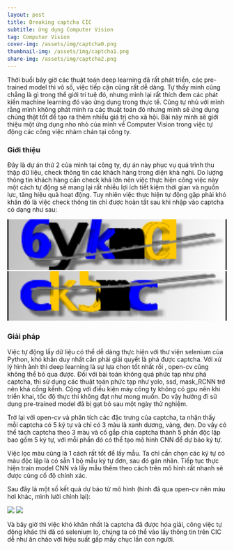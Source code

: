 ```yaml
---
layout: post
title: Breaking captcha CIC
subtitle: ứng dụng Computer Vision
tag: Computer Vision
cover-img: /assets/img/captcha0.png
thumbnail-img: /assets/img/captcha1.png
share-img: /assets/img/captcha2.png
---
```




Thời buổi bây giờ các thuật toán deep learning đã rất phát triển, các pre-trained model thì vô số, việc tiếp cận cũng rất dễ dàng. Tự thấy mình cũng chẳng là gì trong thế giới trí tuệ đó, nhưng mình lại rất thích đem các phát kiến machine learning đó vào ứng dụng trong thực tế. Cũng tự nhủ với mình rằng mình không phát minh ra các thuật toán đó nhưng mình sẽ ứng dụng chúng thật tốt để tạo ra thêm nhiều giá trị cho xã hội. Bài này mình sẽ giới thiệu một ứng dụng nho nhỏ của mình về Computer Vision trong việc tự động các công việc nhàm chán tại công ty.

### Giới thiệu
Đây là dự án thứ 2 của mình tại công ty, dự án này phục vụ quá trình thu thập dữ liệu, check thông tin các khách hàng trong diện khả nghi. Do lượng thông tin khách hàng cần check khá lớn nên việc thực hiện công việc này một cách tự động sẽ mang lại rất nhiều lợi ích tiết kiệm thời gian và nguồn lực, tăng hiệu quả hoạt động.
Tuy nhiên việc thực hiện tự động gặp phải khó khăn đó là việc check thông tin chỉ được hoàn tất sau khi nhập vào captcha có dạng như sau: 

<img src="/assets/img/captcha0.png" width="700" />

<img src="/assets/img/captcha1.png" width="700" />


### Giải pháp

Việc tự động lấy dữ liệu có thể dễ dàng thực hiện với thư viện selenium của Python, khó khăn duy nhất cần phải giải quyết là phá được captcha.
Với xử lý hình ảnh thì deep learning là sự lựa chọn tốt nhất rồi , open-cv cũng không thể bỏ qua được. Đối với bài toán không quá phức tạp như phá captcha, thì sử dụng các thuật toán phức tạp như yolo, ssd, mask_RCNN trở nên khá cồng kềnh.  Cộng với điều kiện máy công ty không có gpu nên khi triển khai, tốc độ thực thi không đạt như mong muốn. Do vậy hướng đi sử dụng pre-trained model đã bị gạt bỏ sau một ngày thử nghiệm. 

Trở lại với open-cv và phân tích các đặc trưng của captcha, ta nhận thấy mỗi captcha có 5 ký tự và chỉ có 3 màu là xanh dương, vàng, đen. Do vậy có thể tách captcha theo 3 màu và cố gắp chia captcha thành 5 phần độc lập bao gồm 5 ký tự, với mỗi phần đó có thể tạo mô hình CNN để dự báo ký tự. 

Việc lọc màu cũng là 1 cách rất tốt để lấy mẫu. Ta chỉ cần chọn các ký tự có màu độc lập là có sẵn 1 bộ mẫu ký tự đơn, sau đó gán nhãn. Tiếp tục thực hiện train model CNN và lấy mẫu thêm theo cách trên mô hình rất nhanh sẽ được củng cố độ chính xác. 

Sau đây là một số kết quả dự báo từ mô hình (hình đã qua open-cv nên màu hơi khác, mình lười chỉnh lại): 

<img src="https://raw.githubusercontent.com/minmax49/minmax49.github.io/master/img/captcha2.png" width="700" />

<img src="https://raw.githubusercontent.com/minmax49/minmax49.github.io/master/img/captcha3.png" width="700" />

Và bây giờ thì việc khó khăn nhất là captcha đã được hóa giải, công việc tự động khác thì đã có selenium lo, chúng ta có thể vào lấy thông tin trên CIC dễ như ăn cháo với hiệu suất gấp mấy chục lần con người. 
